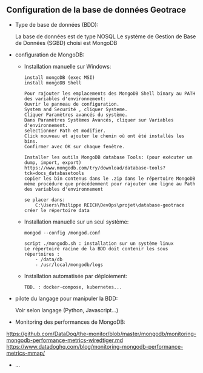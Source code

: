 ## Configuration de la base de données Geotrace

- Type de base de données (BDD):
  
    La base de données est de type NOSQL
    Le système de Gestion de Base de Données (SGBD) choisi est MongoDB

- configuration de MongoDB:

  - Installation manuelle sur Windows:

        install mongoDB (exec MSI)
        install mongoDB Shell 

        Pour rajouter les emplacements des MongoDB Shell binary au PATH des variables d'environnement:
        Ouvrir le panneau de configuration.
        System and Securité , cliquer Systeme.
        Cliquer Paramètres avancés du système. 
        Dans Paramètres Systèmes Avancés, cliquer sur Variables d'environnement.
        selectionner Path et modifier. 
        Click nouveau et ajouter le chemin où ont été installés les bins.
        Confirmer avec OK sur chaque fenêtre.

        Installer les outils MongoDB database Tools: (pour exécuter un dump, import, export)
        https://www.mongodb.com/try/download/database-tools?tck=docs_databasetools
        copier les bin contenus dans le .zip dans le répertoire MongoDB
        même procédure que précédemment pour rajouter une ligne au Path des variables d'environnement

        se placer dans:
            C:\Users\Philippe REICH\DevOps\projet\database-geotrace
        créer le répertoire data

  - Installation manuelle sur un seul système:

        mongod --config /mongod.conf

        script ./mongodb.sh : installation sur un système linux
        Le répertoire racine de la BDD doit contenir les sous répertoires :
            - /data/db
            - /usr/local/mongodb/logs

  - Installation automatisée par déploiement:

        TBD. : docker-compose, kubernetes...

- pilote du langage pour manipuler la BDD:

    Voir selon langage (Python, Javascript...)

- Monitoring des performances de MongoDB:

https://github.com/DataDog/the-monitor/blob/master/mongodb/monitoring-mongodb-performance-metrics-wiredtiger.md
https://www.datadoghq.com/blog/monitoring-mongodb-performance-metrics-mmap/

- ...